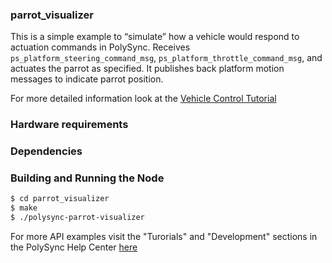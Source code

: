 ### parrot_visualizer
This is a simple example to “simulate” how a vehicle would respond to actuation commands in PolySync.
Receives `ps_platform_steering_command_msg`, `ps_platform_throttle_command_msg`, and actuates the parrot as specified.
It publishes back platform motion messages to indicate parrot position.

For more detailed information look at the [Vehicle Control Tutorial](https://help.polysync.io/articles/tutorials-and-examples/tutorials/vehicle-control-tutorial/)

### Hardware requirements

### Dependencies

### Building and Running the Node
```bash
$ cd parrot_visualizer
$ make
$ ./polysync-parrot-visualizer
```

For more API examples visit the "Turorials" and "Development" sections in the PolySync Help Center [here](https://help.polysync.io/articles/)
